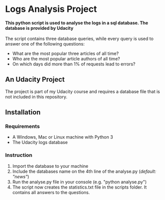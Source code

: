 # Logs Analysis Project

<b>This python script is used to analyse the logs in a sql database. The database is provided by Udacity</b>
<br><br>
The script contains three database queries, while every query is used to answer one of the following questions:
<ul>
  <li>What are the most popular three articles of all time?</li>
  <li>Who are the most popular article authors of all time?</li>
  <li>On which days did more than 1% of requests lead to errors?</li>
</ul>

## An Udacity Project
The project is part of my Udacity course and requires a database file that is not included in this repository.

## Installation
### Requirements
<ul>
  <li>A Windows, Mac or Linux machine with Python 3</li>
  <li>The Udacity logs database</li>
</ul>

### Instruction
<ol>
  <li>Import the database to your machine</li>
  <li>Include the databases name on the 4th line of the analyse.py (<i>default: "news"</i>)</li>
  <li>Run the analyse.py file in your console (e.g. "python analyse.py")</li>
  <li>The script now creates the statistics.txt file in the scripts folder. It contains all answers to the questions.</li>
</ol>
<br><br>
